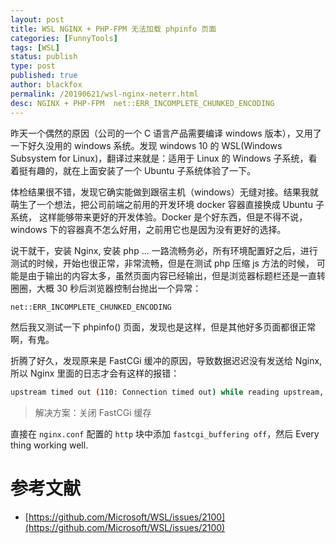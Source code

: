 ```yaml
---
layout: post
title: WSL NGINX + PHP-FPM 无法加载 phpinfo 页面
categories: [FunnyTools]
tags: [WSL]
status: publish
type: post
published: true
author: blackfox
permalink: /20190621/wsl-nginx-neterr.html
desc: NGINX + PHP-FPM  net::ERR_INCOMPLETE_CHUNKED_ENCODING
--- 
```


昨天一个偶然的原因（公司的一个 C 语言产品需要编译 windows 版本），又用了一下好久没用的 windows 系统。发现 windows 10 的 
WSL(Windows Subsystem for Linux)，翻译过来就是：适用于 Linux 的 Windows 子系统，看着挺有趣的，就在上面安装了一个 Ubuntu 子系统体验了一下。

体检结果很不错，发现它确实能做到跟宿主机（windows）无缝对接。结果我就萌生了一个想法，把公司前端之前用的开发环境 docker 容器直接换成 Ubuntu 子系统，
这样能够带来更好的开发体验。Docker 是个好东西，但是不得不说，windows 下的容器真不怎么好用，之前用它也是因为没有更好的选择。

说干就干，安装 Nginx, 安装 php ... 一路流畅务必，所有环境配置好之后，进行测试的时候，开始也很正常，非常流畅，但是在测试 php 压缩 js 方法的时候，
可能是由于输出的内容太多，虽然页面内容已经输出，但是浏览器标题栏还是一直转圈圈，大概 30 秒后浏览器控制台抛出一个异常：

```bash
net::ERR_INCOMPLETE_CHUNKED_ENCODING 
```

然后我又测试一下 phpinfo() 页面，发现也是这样，但是其他好多页面都很正常啊，有鬼。

折腾了好久，发现原来是 FastCGi 缓冲的原因，导致数据迟迟没有发送给 Nginx, 所以 Nginx 里面的日志才会有这样的报错：

```bash
upstream timed out (110: Connection timed out) while reading upstream, client: 127.0.0.1
```

> 解决方案：关闭 FastCGi 缓存

直接在 `nginx.conf` 配置的 `http` 块中添加 `fastcgi_buffering off`，然后 Every thing working well.


# 参考文献
* [https://github.com/Microsoft/WSL/issues/2100](https://github.com/Microsoft/WSL/issues/2100)


